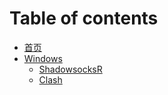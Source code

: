 # Table of contents

* [首页](README.md)
* [Windows](windows/README.md)
  * [ShadowsocksR](windows/shadowsocksr.md)
  * [Clash](windows/clash.md)

